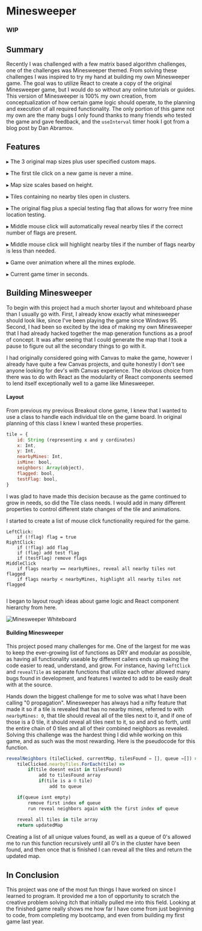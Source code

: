 # Minesweeper

### WIP

## Summary

Recently I was challenged with a few matrix based algorithm challenges, one of the challenges was Minesweeper themed. From solving these challenges I was inspired to try my hand at building my own Minesweeper game. The goal was to utilize React to create a copy of the original Minesweeper game, but I would do so without any online tutorials or guides. This version of Minesweeper is 100% my own creation, from conceptualization of how certain game logic should operate, to the planning and execution of all required functionality. The only portion of this game not my own are the many bugs I only found thanks to many friends who tested the game and gave feedback, and the `useInterval` timer hook I got from a blog post by Dan Abramov.

## Features

▸ The 3 original map sizes plus user specified custom maps.

▸ The first tile click on a new game is never a mine.

▸ Map size scales based on height.

▸ Tiles containing no nearby tiles open in clusters.

▸ The original flag plus a special testing flag that allows for worry free mine location testing.

▸ Middle mouse click will automatically reveal nearby tiles if the correct number of flags are present.

▸ Middle mouse click will highlight nearby tiles if the number of flags nearby is less than needed.

▸ Game over animation where all the mines explode.

▸ Current game timer in seconds.

## Building Minesweeper

To begin with this project had a much shorter layout and whiteboard phase than I usually go with. First, I already know exactly what minesweeper should look like, since I've been playing the game since Windows 95. Second, I had been so excited by the idea of making my own Minesweeper that I had already hacked together the map generation functions as a proof of concept. It was after seeing that I could generate the map that I took a pause to figure out all the secondary things to go with it. 

I had originally considered going with Canvas to make the game, however I already have quite a few Canvas projects, and quite honestly I don't see anyone looking for dev's with Canvas experience. The obvious choice from there was to do with React as the modularity of React components seemed to lend itself exceptionally well to a game like Minesweeper.

#### Layout

From previous my previous Breakout clone game, I knew that I wanted to use a class to handle each individual tile on the game board. In original planning of this class I knew I wanted these properties.

```js
tile = {
    id: String (representing x and y cordinates)
    x: Int,
    y: Int,
	nearbyMines: Int,
    isMine: bool,
    neighbors: Array(object),
    flagged: bool,
    testFlag: bool,
}
```

I was glad to have made this decision because as the game continued to grow in needs, so did the Tile class needs. I would add in many different properties to control different state changes of the tile and animations.



I started to create a list of mouse click functionality required for the game.

```
LeftClick:
	if (!flag) flag = true
RightClick:
	if (!flag) add flag
	if (flag) add test flag
	if (testFlag) remove flags
MiddleClick	
	if flags nearby == nearbyMines, reveal all nearby tiles not flagged
	if flags nearby < nearbyMines, highlight all nearby tiles not flagged
	
```



I began to layout rough ideas about game logic and React component hierarchy from here.

![Minesweeper Whiteboard](https://githubmdimages.s3-us-west-2.amazonaws.com/Minesweeper+Whiteboard.PNG)



#### Building Minesweeper

This project posed many challenges for me. One of the largest for me was to keep the ever-growing list of functions as DRY and modular as possible, as having all functionality useable by different callers ends up making the code easier to read, understand, and grow. For instance, having `leftClick` and `revealTile` as separate functions that utilize each other allowed many bugs found in development, and features I wanted to add to be easily dealt with at the source.

Hands down the biggest challenge for me to solve was what I have been calling "0 propagation". Minesweeper has always had a nifty feature that made it so if a tile is  revealed that has no nearby mines, referred to with `nearbyMines: 0`, that tile should reveal all of the tiles next to it, and if one of those is a 0 tile, it should reveal all tiles next to it, so and and so forth, until the entire chain of 0 tiles and all of their combined neighbors as revealed. Solving this challenge was the hardest thing I did while working on this game, and as such was the most rewarding. Here is the pseudocode for this function.

```js
revealNeighbors (tileClicked, currentMap, tilesFound = [], queue =[]) =>
    tileClicked.nearbyTiles.ForEach(tile) =>
		if(tile doesnt exist in tilesFound)
            add to tilesFound array
            if(tile is a 0 tile)
                add to queue

	if(queue isnt empty)
        remove first index of queue
        run reveal neighbors again with the first index of queue
        
    reveal all tiles in tile array
    return updatedMap
```

Creating a list of all unique values found, as well as a queue of 0's allowed me to run this function recursively until all 0's in the cluster have been found, and then once that is finished I can reveal all the tiles and return the updated map.

## In Conclusion

This project was one of the most fun things I have worked on since I learned to program. It provided me a ton of opportunity to scratch the creative problem solving itch that initially pulled me into this field. Looking at the finished game really shows me how far I have come from just beginning to code, from completing my bootcamp, and even from building my first game last year.

